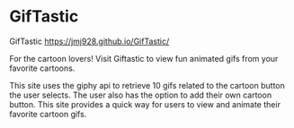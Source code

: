 # GifTastic
GifTastic
https://jmj928.github.io/GifTastic/

For the cartoon lovers! Visit Giftastic to view fun animated gifs from your favorite cartoons.

This site uses the giphy api to retrieve 10 gifs related to the cartoon button the user selects. The user also has the option to add their own cartoon button. This site provides a quick way for users to view and animate their favorite cartoon gifs.
